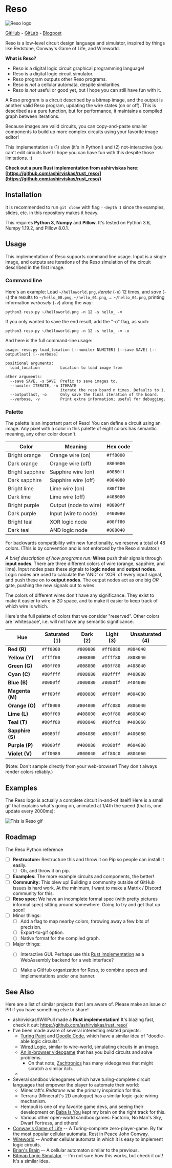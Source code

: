 # Reso
![Reso logo](./reso_logo.gif)

[GitHub](https://github.com/lynnpepin/reso) - [GitLab](https://gitlab.com/lynnpepin/reso) - [Blogpost](https://lynndotpy.xyz/posts/reso_intro.html)

Reso is a low-level circuit design language and simulator, inspired by things like Redstone, Conway's Game of Life, and Wireworld.

**What is Reso?**

 * Reso is a digital logic circuit graphical programming language!
 * Reso is a digital logic circuit simulator.
 * Reso program outputs other Reso programs.
 * Reso is *not* a cellular automata, despite similarities.
 * Reso is *not* useful or good yet, but I hope you can still have fun with it.

A Reso program is a circuit described by a bitmap image, and the output is another valid Reso program, updating the wire states (on or off). This is described as a pure function, but for performance, it maintains a compiled graph between iterations.

Because images are valid circuits, you can copy-and-paste smaller components to build up more complex circuits using your favorite image editor!

This implementation is (1) slow (it's in Python!) and (2) not-interactive (you can't edit circuits live!) I hope you can have fun with this despite those limitations. :)

**Check out a pure Rust implementation from ashirviskas here: [https://github.com/ashirviskas/rust_reso/](https://github.com/ashirviskas/rust_reso/)**

## Installation

It is recommended to run `git clone` with flag `--depth 1` since the examples, slides, etc. in this repository makes it heavy.

This requires **Python 3**, **Numpy** and **Pillow**. It's tested on Python 3.6, Numpy 1.19.2, and Pillow 8.0.1. 

## Usage

This implementation of Reso supports command line usage. Input is a single image, and outputs are iterations of the Reso simulation of the circuit described in the first image.

### Command line

Here's an example: Load `~/helloworld.png`, *iterate* (`-n`) 12 times, and *save* (`-s`) the results to `~/hello_00.png`, `~/hello_01.png`, ... `~/hello_04.png`, printing information *verbosely* (`-v`) along the way:


```
python3 reso.py ~/helloworld.png -n 12 -s hello_ -v
```

If you only wanted to save the end result, add the "-o" flag, as such:

```
python3 reso.py ~/helloworld.png -n 12 -s hello_ -v -o
```

And here is the full command-line usage:

```
usage: reso.py load_location [--numiter NUMITER] [--save SAVE] [--outputlast] [--verbose]    

positional arguments:
  load_location         Location to load image from

other arguments:
  --save SAVE, -s SAVE  Prefix to save images to.
  --numiter ITERATE, -n ITERATE
                        iterate the reso board n times. Defaults to 1.
  --outputlast, -o      Only save the final iteration of the board.
  --verbose, -v         Print extra information; useful for debugging.

```

### Palette

The palette is an important part of Reso! You can define a circuit using an image. Any pixel with a color in this palette of eight colors has semantic meaning, any other color doesn't.


| Color          | Meaning               | Hex code       |
| ---            | ---                   | ---            |
| Bright orange  | Orange wire (on)      | ```#ff8000```  |
| Dark  orange   | Orange wire (off)     | ```#804000```  |
| Bright sapphire| Sapphire wire (on)    | ```#0080ff```  |
| Dark sapphire  | Sapphire wire (off)   | ```#004080```  |
| Bright lime    | Lime wire (on)        | ```#80ff00```  |
| Dark lime      | Lime wire (off)       | ```#408000```  |
| Bright purple  | Output (node to wire) | ```#8000ff```  |
| Dark purple    | Input (wire to node)  | ```#400080```  |
| Bright teal    | XOR logic node        | ```#00ff80```  |
| Dark teal      | AND logic node        | ```#008040```  |

For backwards compatibility with new functionality, we reserve a total of 48 colors. (This is by convention and is not enforced by the Reso simulator.)

*A brief description of how programs run:* **Wires** push their signals through **input nodes**. There are three different colors of wire (orange, sapphire, and lime). Input nodes pass these signals to **logic nodes** and **output nodes**. Logic nodes are used to calculate the 'AND' or 'XOR' of every input signal, and push these on to **output nodes**. The output nodes act as one big *OR* gate, pushing the new signals out to wires.

The colors of different wires don't have any significance. They exist to make it easier to wire in 2D space, and to make it easier to keep track of which wire is which.

Here's the full palette of colors that we consider "reserved". Other colors are 'whitespace', i.e. will not have any semantic significance.

| Hue               | Saturated (1) | Dark (2)      | Light (3)     | Unsaturated (4) |
| ---               | ---           | ---           | ---           | ---           |
| **Red (R)**       | ```#ff0000``` | ```#800000``` | ```#ff8080``` | ```#804040``` |
| **Yellow (Y)**    | ```#ffff00``` | ```#808000``` | ```#ffff80``` | ```#808040``` |
| **Green (G)**     | ```#00ff00``` | ```#008000``` | ```#80ff80``` | ```#408040``` |
| **Cyan (C)**      | ```#00ffff``` | ```#008080``` | ```#80ffff``` | ```#408080``` |
| **Blue (B)**      | ```#0000ff``` | ```#000080``` | ```#8080ff``` | ```#404080``` |
| **Magenta (M)**   | ```#ff00ff``` | ```#800080``` | ```#ff80ff``` | ```#804080``` |
| **Orange (O)**    | ```#ff8000``` | ```#804000``` | ```#ffc080``` | ```#806040``` |
| **Lime (L)**      | ```#80ff00``` | ```#408000``` | ```#c0ff80``` | ```#608040``` |
| **Teal (T)**      | ```#00ff80``` | ```#008040``` | ```#80ffc0``` | ```#408060``` |
| **Sapphire (S)**  | ```#0080ff``` | ```#004080``` | ```#80c0ff``` | ```#406080``` |
| **Purple (P)**    | ```#8000ff``` | ```#400080``` | ```#c080ff``` | ```#604080``` |
| **Violet (V)**    | ```#ff0080``` | ```#800040``` | ```#ff80c0``` | ```#804060``` |

(Note: Don't sample directly from your web-browser! They don't always render colors reliably.)

## Examples

The Reso logo is actually a complete circuit in-and-of itself! Here is a small gif that explains what's going on, animated at 1/4th the speed (that is, one update every 2000ms):

![This is Reso gif](./logo/reso_logo_explained.gif)

## Roadmap

The Reso Python reference 

 - [ ] **Restructure:** Restructure this and throw it on Pip so people can install it easily.
    - [ ] Oh, and throw it on pip.
 - [ ] **Examples:** The more example circuits and components, the better!
 - [ ] **Community:** This blew up! Building a community outside of GitHub issues is hard work. At the minimum, I want to make a Matrix / Discord community for this. 
 - [ ] **Reso spec:** We have an incomplete formal spec (with pretty pictures informal spec) sitting around somewhere. Going to try and get that up soon!
 - [ ] Minor things:
    - [ ] Add a flag to map nearby colors, throwing away a few bits of precision.
    - [ ] Export-to-gif option.
    - [ ] Native format for the compiled graph.
 - [ ] Major things:
    - [ ] Interactive GUI. Perhaps use this [Rust implementation](https://github.com/ashirviskas/rust_reso/) as a WebAssembly backend for a web interface?
    - [ ] Make a GitHub organization for Reso, to combine specs and implementations under one banner.



## See Also

Here are a list of similar projects that I am aware of. Please make an issue or PR if you have something else to share!

 * ashirviskas/IWillPull made a **Rust implementation!** It's blazing fast, check it out: https://github.com/ashirviskas/rust_reso/
 * I've been made aware of several interesting related projects:
    * [Turing Paint](https://byronknoll.com/turing.html) and [Doodle Code](https://byronknoll.com/doodle.html), which have a similar idea of "doodle-able logic circuits".
    * [Wired Logic](https://github.com/martinkirsche/wired-logic), similar to wire-world, simulating circuits in an image.
    * [An in-browser videogame](https://github.com/martinkirsche/wired-logic) that has you build circuits and solve problems.
        - On that note, [Zachtronics](https://www.zachtronics.com/) has many videogames that might scratch a similar itch.
    * 
 * Several sandbox videogames which have turing-complete circuit languages that empower the player to automate their world:
    * Minecraft's *Redstone* was the primary inspiration for this.
    * Terraria (Minecraft's 2D analogue) has a similar logic-gate wiring mechanism.
    * Hempuli is one of my favorite game devs, and seeing their development on [Baba Is You](https://en.wikipedia.org/wiki/Baba_Is_You) kept my brain on the right track for this.
    * Various other open-world sandbox games: Factorio, No Man's Sky, Dwarf Fortress, and others!
 * [Conway's Game of Life](https://en.wikipedia.org/wiki/Conway%27s_Game_of_Life) -- A Turing-complete zero-player-game. By far the most popular cellular automata. Rest in Peace John Conway.
 * [Wireworld](https://en.wikipedia.org/wiki/Wireworld) -- Another cellular automata in which it is easy to implement logic circuits.
 * [Brian's Brain](https://en.wikipedia.org/wiki/Brian%27s_Brain) -- A cellular automaton similar to the previous.
 * [Bitmap Logic Simulator](https://realhet.wordpress.com/2015/09/02/bitmap-logic-simulator/) -- I'm not sure how this works, but check it out! It's a similar idea.
